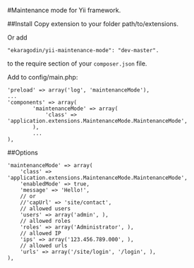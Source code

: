 #Maintenance mode for Yii framework.

##Install
Copy extension to your folder path/to/extensions.

Or add

```
"ekaragodin/yii-maintenance-mode": "dev-master".
```

to the require section of your `composer.json` file.

Add to config/main.php:

    'preload' => array('log', 'maintenanceMode'),
    ...
    'components' => array(
            'maintenanceMode' => array(
                'class' => 'application.extensions.MaintenanceMode.MaintenanceMode',
            ),
            ...
    ),

##Options

    'maintenanceMode' => array(
        'class' => 'application.extensions.MaintenanceMode.MaintenanceMode',
        'enabledMode' => true,
        'message' => 'Hello!',
        // or
        //'capUrl' => 'site/contact',
        // allowed users
        'users' => array('admin', ),
        // allowed roles
        'roles' => array('Administrator', ),
        // allowed IP
        'ips' => array('123.456.789.000', ),        
        // allowed urls
        'urls' => array('/site/login', '/login', ),        
    ),

